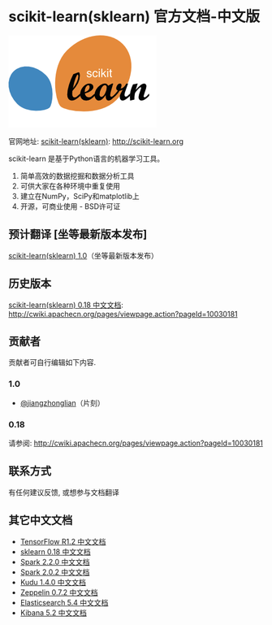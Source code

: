 # scikit-learn(sklearn) 官方文档-中文版
![](doc/en/logos/scikit-learn-logo.png) 

官网地址: [scikit-learn(sklearn)](http://scikit-learn.org): <http://scikit-learn.org>

scikit-learn 是基于Python语言的机器学习工具。
1. 简单高效的数据挖掘和数据分析工具
2. 可供大家在各种环境中重复使用
3. 建立在NumPy，SciPy和matplotlib上
4. 开源，可商业使用 - BSD许可证


## 预计翻译 [坐等最新版本发布]

[scikit-learn(sklearn) 1.0](http://scikit-learn.org/stable/documentation.html)（坐等最新版本发布）


## 历史版本
[scikit-learn(sklearn) 0.18 中文文档](http://cwiki.apachecn.org/pages/viewpage.action?pageId=10030181): <http://cwiki.apachecn.org/pages/viewpage.action?pageId=10030181>


## 贡献者

贡献者可自行编辑如下内容.

### 1.0
* [@jiangzhonglian](https://github.com/jiangzhonglian)（片刻）

### 0.18
请参阅: <http://cwiki.apachecn.org/pages/viewpage.action?pageId=10030181>


## 联系方式
有任何建议反馈, 或想参与文档翻译


## 其它中文文档
* [TensorFlow R1.2 中文文档](http://cwiki.apachecn.org/pages/viewpage.action?pageId=10030122)
* [sklearn 0.18 中文文档](http://cwiki.apachecn.org/pages/viewpage.action?pageId=10030181)
* [Spark 2.2.0 中文文档](http://spark.apachecn.org/docs/cn/2.2.0/)
* [Spark 2.0.2 中文文档](http://cwiki.apachecn.org/pages/viewpage.action?pageId=2883613)
* [Kudu 1.4.0 中文文档](http://cwiki.apachecn.org/pages/viewpage.action?pageId=10813594)
* [Zeppelin 0.7.2 中文文档](http://cwiki.apachecn.org/pages/viewpage.action?pageId=10030467)
* [Elasticsearch 5.4 中文文档](http://cwiki.apachecn.org/pages/viewpage.action?pageId=4260364)
* [Kibana 5.2 中文文档](http://cwiki.apachecn.org/pages/viewpage.action?pageId=8159377)
